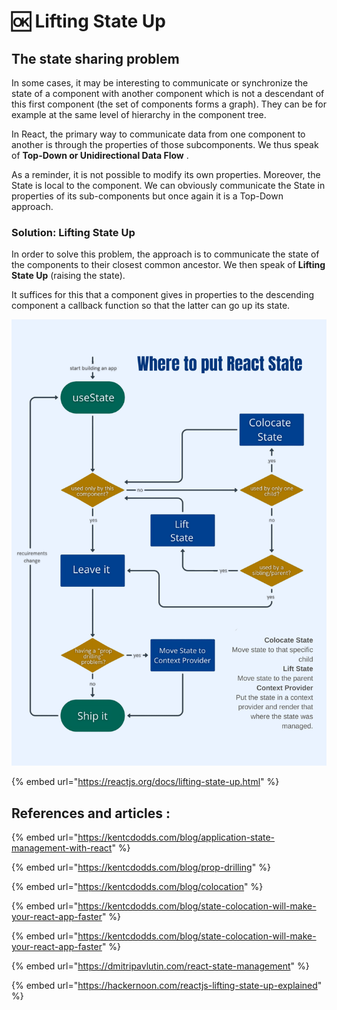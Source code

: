 # 🆗 Lifting State Up

## The state sharing problem

In some cases, it may be interesting to communicate or synchronize the state of a component with another component which is not a descendant of this first component (the set of components forms a graph). They can be for example at the same level of hierarchy in the component tree.

In React, the primary way to communicate data from one component to another is through the properties of those subcomponents. We thus speak of **Top-Down or Unidirectional Data Flow** .

As a reminder, it is not possible to modify its own properties. Moreover, the State is local to the component. We can obviously communicate the State in properties of its sub-components but once again it is a Top-Down approach.

### Solution: Lifting State Up

In order to solve this problem, the approach is to communicate the state of the components to their closest common ancestor. We then speak of **Lifting State Up** (raising the state).

It suffices for this that a component gives in properties to the descending component a callback function so that the latter can go up its state.

![](../.gitbook/assets/Provider.png)

{% embed url="https://reactjs.org/docs/lifting-state-up.html" %}

## References and articles :

{% embed url="https://kentcdodds.com/blog/application-state-management-with-react" %}

{% embed url="https://kentcdodds.com/blog/prop-drilling" %}

{% embed url="https://kentcdodds.com/blog/colocation" %}

{% embed url="https://kentcdodds.com/blog/state-colocation-will-make-your-react-app-faster" %}

{% embed url="https://kentcdodds.com/blog/state-colocation-will-make-your-react-app-faster" %}

{% embed url="https://dmitripavlutin.com/react-state-management" %}

{% embed url="https://hackernoon.com/reactjs-lifting-state-up-explained" %}
